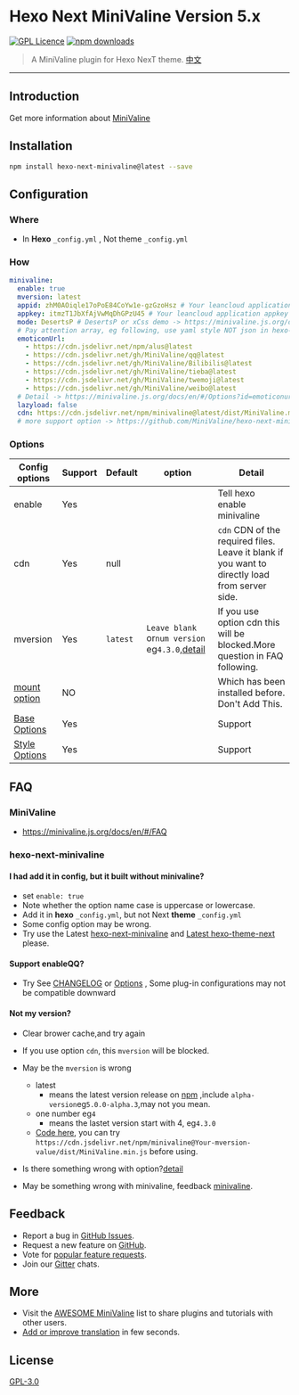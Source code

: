 # Hexo Next MiniValine Version 5.x
[![GPL Licence](https://cdn.jsdelivr.net/gh/MHuiG/imgbed/github/gpl.svg)](https://opensource.org/licenses/GPL-3.0/) 
[![npm downloads](https://img.shields.io/npm/dm/hexo-next-minivaline.svg?style=flat-square)](https://www.npmjs.com/package/hexo-next-minivaline)

>A MiniValine plugin for Hexo NexT theme.  [中文](README.CN.md)
------------------------------
## Introduction

Get more information about [MiniValine](https://github.com/MiniValine/MiniValine)

## Installation

``` bash
npm install hexo-next-minivaline@latest --save
```



## Configuration

### Where

+ In **Hexo** `_config.yml` , Not theme `_config.yml`

### How

```yml
minivaline:
  enable: true
  mversion: latest
  appid: zhM0AOiqle17oPoE84CoYw1e-gzGzoHsz # Your leancloud application appid
  appkey: itmzT1JbXfAjVwMqDhGPzU45 # Your leancloud application appkey
  mode: DesertsP # DesertsP or xCss demo -> https://minivaline.js.org/demo.html
  # Pay attention array, eg following, use yaml style NOT json in hexo-next-minivaline
  emoticonUrl:
    - https://cdn.jsdelivr.net/npm/alus@latest
    - https://cdn.jsdelivr.net/gh/MiniValine/qq@latest
    - https://cdn.jsdelivr.net/gh/MiniValine/Bilibilis@latest
    - https://cdn.jsdelivr.net/gh/MiniValine/tieba@latest
    - https://cdn.jsdelivr.net/gh/MiniValine/twemoji@latest
    - https://cdn.jsdelivr.net/gh/MiniValine/weibo@latest
  # Detail -> https://minivaline.js.org/docs/en/#/Options?id=emoticonurl-string-array
  lazyload: false
  cdn: https://cdn.jsdelivr.net/npm/minivaline@latest/dist/MiniValine.min.js
  # more support option -> https://github.com/MiniValine/hexo-next-minivaline#options
```

### Options

| Config options                                               | Support | Default  | option                                                       | Detail                                                       |
| ------------------------------------------------------------ | ------- | -------- | ------------------------------------------------------------ | ------------------------------------------------------------ |
| enable                                                       | Yes     |          |                                                              | Tell hexo enable minivaline                                  |
| cdn                                                          | Yes     | null     |                                                              | `cdn` CDN of the required files. Leave it blank if you want to directly load from server side. |
| mversion                                                     | Yes     | `latest` | `Leave blank` or`num version` eg`4.3.0`,[detail](https://www.npmjs.com/package/minivaline?activeTab=versions) | If you use option cdn this will be blocked.More question in FAQ following. |
| [mount option](https://minivaline.js.org/docs/en/#/Options?id=mount-options) | NO      |          |                                                              | Which has been installed before. Don't Add This.             |
| [Base Options](https://minivaline.js.org/docs/en/#/Options?id=base-options) | Yes     |          |                                                              | Support                                                      |
| [Style Options](https://minivaline.js.org/docs/en/#/Options?id=style-options) | Yes     |          |                                                              | Support                                                      |



## FAQ

### MiniValine

+ <https://minivaline.js.org/docs/en/#/FAQ>

### hexo-next-minivaline

#### I had add it in config, but it built without minivaline?

+ set `enable: true`
+ Note whether the option name case is uppercase or lowercase.
+ Add it in **hexo** `_config.yml`, but not Next **theme** `_config.yml`
+ Some config option may be wrong. 
+ Try use the Latest [hexo-next-minivaline](https://www.npmjs.com/package/hexo-next-minivaline?activeTab=versions) and [Latest hexo-theme-next](https://github.com/next-theme/hexo-theme-next/releases) please.

#### Support enableQQ?

+ Try See [CHANGELOG](https://minivaline.js.org/docs/en/#/CHANGELOG) or [Options](https://minivaline.js.org/docs/en/#/Options) , Some plug-in configurations may not be compatible downward

#### Not my version?

+ Clear brower cache,and try again
+ If you use option `cdn`, this `mversion` will be blocked.
+ May be the `mversion` is wrong
  + latest
    + means the latest version release on [npm](https://www.npmjs.com/package/minivaline?activeTab=versions) ,include `alpha-version`eg`5.0.0-alpha.3`,may not you mean.
  + one number eg`4`
    + means the lastet version start with 4, eg`4.3.0`
  + [Code here](https://github.com/MiniValine/hexo-next-minivaline/blob/master/minivaline.swig#L3), you can try `https://cdn.jsdelivr.net/npm/minivaline@Your-mversion-value/dist/MiniValine.min.js` before using.

+ Is there something wrong with option?[detail](https://minivaline.js.org/docs/en/#/Options)
+ May be something wrong with minivaline, feedback [minivaline](https://github.com/MiniValine/MiniValine).



## Feedback

* Report a bug in [GitHub Issues][issues-bug-url].
* Request a new feature on [GitHub][issues-feat-url].
* Vote for [popular feature requests][feat-req-vote-url].
* Join our [Gitter][gitter-url] chats.



## More 

+ Visit the [AWESOME MiniValine](https://github.com/MiniValine/AWESOME-MiniValine) list to share plugins and tutorials with other users.
+ [Add or improve translation](https://crowdin.com/project/minivaline) in few seconds.




## License

[GPL-3.0](https://github.com/MiniValine/hexo-next-minivaline/blob/master/LICENSE)


[issues-bug-url]: https://github.com/MiniValine/MiniValine/issues/new?assignees=&labels=Bug&template=bug-report.md
[issues-feat-url]: https://github.com/MiniValine/MiniValine/issues/new?assignees=&labels=Feature+Request&template=feature-request.md
[gitter-url]: https://gitter.im/thebestminivaline
[feat-req-vote-url]: https://github.com/MiniValine/MiniValine/issues?q=is%3Aopen+is%3Aissue+label%3A%22Feature+Request%22

